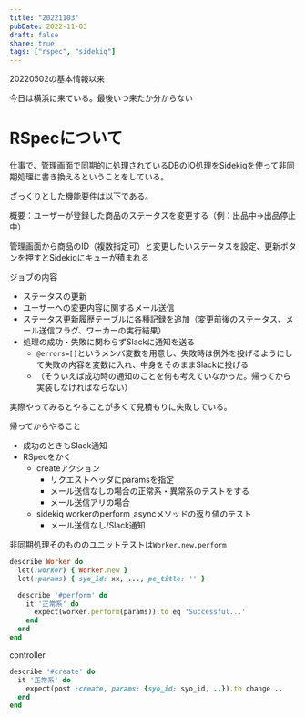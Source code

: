 ```yaml
---
title: "20221103"
pubDate: 2022-11-03
draft: false
share: true
tags: ["rspec", "sidekiq"]
---
```


20220502の基本情報以来

今日は横浜に来ている。最後いつ来たか分からない

# RSpecについて

仕事で、管理画面で同期的に処理されているDBのIO処理をSidekiqを使って非同期処理に書き換えるということをしている。

ざっくりとした機能要件は以下である。

概要：ユーザーが登録した商品のステータスを変更する（例：出品中->出品停止中）

管理画面から商品のID（複数指定可）と変更したいステータスを設定、更新ボタンを押すとSidekiqにキューが積まれる

ジョブの内容
- ステータスの更新
- ユーザーへの変更内容に関するメール送信
- ステータス更新履歴テーブルに各種記録を追加（変更前後のステータス、メール送信フラグ、ワーカーの実行結果）
- 処理の成功・失敗に関わらずSlackに通知を送る
  - `@errors=[]`というメンバ変数を用意し、失敗時は例外を投げるようにして失敗の内容を変数に入れ、中身をそのままSlackに投げる
  - （そういえば成功時の通知のことを何も考えていなかった。帰ってから実装しなければならない）

実際やってみるとやることが多くて見積もりに失敗している。

帰ってからやること

- 成功のときもSlack通知
- RSpecをかく
  - createアクション
    - リクエストヘッダにparamsを指定
    - メール送信なしの場合の正常系・異常系のテストをする
    - メール送信アリの場合
  - sidekiq workerのperform_asyncメソッドの返り値のテスト
    - メール送信なし/Slack通知

非同期処理そのもののユニットテストは`Worker.new.perform`

```ruby
describe Worker do
  let(:worker) { Worker.new }
  let(:params) { syo_id: xx, ..., pc_title: '' }

  describe '#perform' do
    it '正常系' do
      expect(worker.perform(params)).to eq 'Successful...'
    end
  end
end
```

controller

```ruby
describe '#create' do
  it '正常系' do
    expect(post :create, params: {syo_id: syo_id, ..}).to change ..
  end
end
```